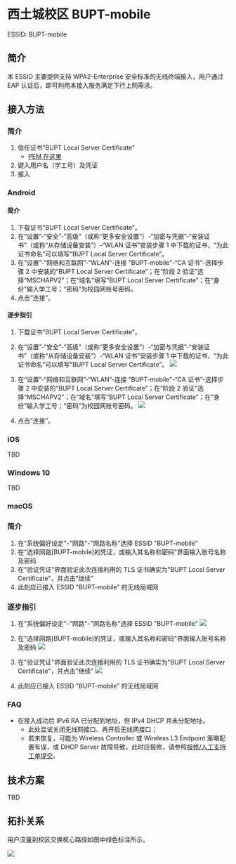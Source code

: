 # 西土城校区 BUPT-mobile

ESSID: BUPT-mobile
## 简介

本 ESSID 主要提供支持 WPA2-Enterprise 安全标准的无线终端接入，用户通过 EAP 认证后，即可利用本接入服务满足下行上网需求。
## 接入方法

### 简介

1. 信任证书"BUPT Local Server Certificate"
   - [PEM 在这里](./XTC-BUPT-mobile-assets/BUPT-Local-Server-Certificate.crt)
2. 键入用户名（学工号）及凭证
3. 接入
### Android

#### 简介

1. 下载证书"BUPT Local Server Certificate"。
2. 在“设置”-“安全”-“高级”（或称“更多安全设置”）-“加密与凭据”-“安装证书”（或称“从存储设备安装”）-“WLAN 证书”安装步骤 1 中下载的证书，“为此证书命名”可以填写“BUPT Local Server Certificate”。
3. 在“设置”-“网络和互联网”-“WLAN”-连接 "BUPT-mobile"-“CA 证书”-选择步骤 2 中安装的“BUPT Local Server Certificate”；在“阶段 2 验证”选择“MSCHAPV2”；在“域名”填写“BUPT Local Server Certificate”；在“身份”输入学工号；“密码”为校园网账号密码。
4. 点击“连接”。

#### 逐步指引

1. 下载证书"BUPT Local Server Certificate"。

2. 在“设置”-“安全”-“高级”（或称“更多安全设置”）-“加密与凭据”-“安装证书”（或称“从存储设备安装”）-“WLAN 证书”安装步骤 1 中下载的证书，“为此证书命名”可以填写“BUPT Local Server Certificate”。
    ![](./XTC-BUPT-mobile-assets/Android-guide-figure-1.png)

3. 在“设置”-“网络和互联网”-“WLAN”-连接 "BUPT-mobile"-“CA 证书”-选择步骤 2 中安装的“BUPT Local Server Certificate”；在“阶段 2 验证”选择“MSCHAPV2”；在“域名”填写“BUPT Local Server Certificate”；在“身份”输入学工号；“密码”为校园网账号密码。
    ![](./XTC-BUPT-mobile-assets/Android-guide-figure-2.png)

4. 点击“连接”。
### iOS

TBD
### Windows 10

TBD

### macOS

### 简介

1. 在"系统偏好设定"-"网路"-"网路名称"选择 ESSID "BUPT-mobile"
2. 在"选择网路[BUPT-mobile]的凭证，或输入其名称和密码"界面输入账号名称及密码
3. 在"验证凭证"界面验证此次连接利用的 TLS 证书确实为"BUPT Local Server Certificate"，并点击"继续"
4. 此刻应已接入 ESSID "BUPT-mobile" 的无线局域网

### 逐步指引

1. 在"系统偏好设定"-"网路"-"网路名称"选择 ESSID "BUPT-mobile"
    ![](./XTC-BUPT-mobile-assets/macOS-guide-figure-1.png)

2. 在"选择网路[BUPT-mobile]的凭证，或输入其名称和密码"界面输入账号名称及密码
    ![](./XTC-BUPT-mobile-assets/macOS-guide-figure-2.png)
3. 在"验证凭证"界面验证此次连接利用的 TLS 证书确实为"BUPT Local Server Certificate"，并点击"继续"
    ![](./XTC-BUPT-mobile-assets/macOS-guide-figure-3.png)

4. 此刻应已接入 ESSID "BUPT-mobile" 的无线局域网
### FAQ

- 在接入成功后 IPv6 RA 已分配到地址，但 IPv4 DHCP 并未分配地址。
  - 此处尝试关闭无线网接口、再开启无线网接口；
  - 若未恢复，可能为 Wireless Controller 或 Wireless L3 Endpoint 策略配置有误，或 DHCP Server 故障导致，此时应报修，请参照[报修/人工支持工单提交](../3039-bupt-edu-cn.md)。

## 技术方案

TBD

## 拓扑关系

用户流量到校区交换核心路径如图中绿色标注所示。

![](./XTC-BUPT-mobile-assets/XTC-wireless-traffic-path.png)

